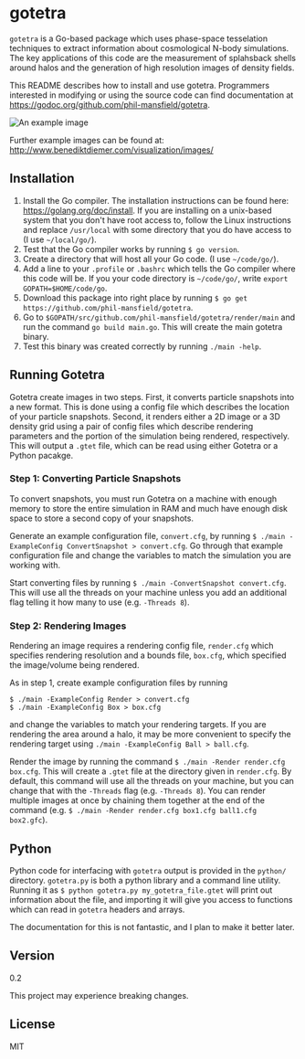 # gotetra

`gotetra` is a Go-based package which uses phase-space tesselation techniques
to extract information about cosmological N-body simulations. The key
applications of this code are the measurement of splahsback shells around halos
and the generation of high resolution images of density fields.

This README describes how to install and use gotetra. Programmers interested in
modifying or using the source code can find documentation at https://godoc.org/github.com/phil-mansfield/gotetra.

![An example image](https://www.cfa.harvard.edu/~bdiemer/Visualizations/Images/Density_halo_L0063_s100_169074096_z_w15.0_t5.0_afmhot.png)

Further example images can be found at:
http://www.benediktdiemer.com/visualization/images/

## Installation

1. Install the Go compiler. The installation instructions can be found
here: https://golang.org/doc/install. If you are installing on a unix-based system
that you don't have root access to, follow the Linux instructions and replace
`/usr/local` with some directory that you do have access to (I use `~/local/go/`).
2. Test that the Go compiler works by running `$ go version`.
3. Create a directory that will host all your Go code. (I use `~/code/go/`).
4. Add a line to your `.profile` or `.bashrc` which tells the Go compiler where
this code will be. If you your code directory is `~/code/go/`, write
`export GOPATH=$HOME/code/go`.
5. Download this package into right place by running
`$ go get https://github.com/phil-mansfield/gotetra`.
6. Go to `$GOPATH/src/github.com/phil-mansfield/gotetra/render/main` and run the command
`go build main.go`. This will create the main gotetra binary.
7. Test this binary was created correctly by running `./main -help`.

## Running Gotetra

Gotetra create images in two steps. First, it converts particle snapshots into a new format.
This is done using a config file which describes the location of your particle snapshots.
Second, it renders either a 2D image or a 3D density grid using a pair of config files which
describe rendering parameters and the portion of the simulation being rendered, respectively.
This will output a `.gtet` file, which can be read using either Gotetra or a Python pacakge.

### Step 1: Converting Particle Snapshots

To convert snapshots, you must run Gotetra on a machine with enough memory to store the entire
simulation in RAM and much have enough disk space to store a second copy of your snapshots.

Generate an example configuration file, `convert.cfg`, by running
`$ ./main -ExampleConfig ConvertSnapshot > convert.cfg`. Go through that example configuration
file and change the variables to match the simulation you are working with.

Start converting files by running `$ ./main -ConvertSnapshot convert.cfg`. This will use all the
threads on your machine unless you add an additional flag telling it how many to use
(e.g. `-Threads 8`).

### Step 2: Rendering Images

Rendering an image requires a rendering config file, `render.cfg` which specifies rendering
resolution and a bounds file, `box.cfg`, which specified the image/volume being rendered.

As in step 1, create example configuration files by running
```
$ ./main -ExampleConfig Render > convert.cfg
$ ./main -ExampleConfig Box > box.cfg
```
and change the variables to match your rendering targets. If you are rendering the area around a
halo, it may be more convenient to specify the rendering target using `./main -ExampleConfig Ball > ball.cfg`.

Render the image by running the command `$ ./main -Render render.cfg box.cfg`. This will create
a `.gtet` file at the directory given in `render.cfg`. By default, this command will use all the
threads on your machine, but you can change that with the `-Threads` flag (e.g. `-Threads 8`). You can
render multiple images at once by chaining them together at the end of the command
(e.g. `$ ./main -Render render.cfg box1.cfg ball1.cfg box2.gfc`).

## Python

Python code for interfacing with `gotetra` output is provided in the `python/`
directory. `gotetra.py` is both a python library and a command line utility.
Running it as `$ python gotetra.py my_gotetra_file.gtet` will print out
information about the file, and importing it will give you access to functions
which can read in `gotetra` headers and arrays.

The documentation for this is not fantastic, and I plan to make it better later.


## Version

0.2

This project may experience breaking changes.

## License

MIT
